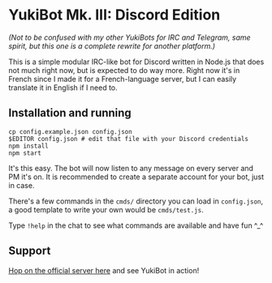 # YukiBot Mk. III: Discord Edition

*(Not to be confused with my other YukiBots for IRC and Telegram, same spirit, but this one is a complete rewrite for another platform.)*

This is a simple modular IRC-like bot for Discord written in Node.js that does not much right now, but is expected to do way more. Right now it's in French since I made it for a French-language server, but I can easily translate it in English if I need to.

## Installation and running
```
cp config.example.json config.json
$EDITOR config.json # edit that file with your Discord credentials
npm install
npm start
```
It's this easy. The bot will now listen to any message on every server and PM it's on. It is recommended to create a separate account for your bot, just in case.

There's a few commands in the `cmds/` directory you can load in `config.json`, a good template to write your own would be `cmds/test.js`.

Type `!help` in the chat to see what commands are available and have fun ^_^

## Support
[Hop on the official server here](https://discord.gg/0pESCXo5ak2snRh6) and see YukiBot in action!
